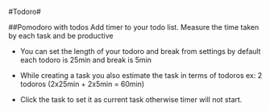#Todoro#

##Pomodoro with todos Add timer to your todo list. Measure the time taken by each task and be productive

- You can set the length of your todoro and break from settings by default each todoro is 25min and break is 5min

- While creating a task you also estimate the task in terms of todoros ex: 2 todoros (2x25min + 2x5min = 60min)

- Click the task to set it as current task otherwise timer will not start.
